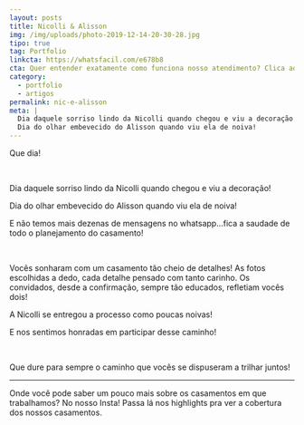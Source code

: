 ```yaml
---
layout: posts
title: Nicolli & Alisson
img: /img/uploads/photo-2019-12-14-20-30-28.jpg
tipo: true
tag: Portfolio
linkcta: https://whatsfacil.com/e678b8
cta: Quer entender exatamente como funciona nosso atendimento? Clica aqui!
category:
  - portfolio
  - artigos
permalink: nic-e-alisson
meta: |
  Dia daquele sorriso lindo da Nicolli quando chegou e viu a decoração!
  Dia do olhar embevecido do Alisson quando viu ela de noiva!
---
```

Que dia!

⠀⠀⠀⠀⠀⠀⠀⠀⠀⠀

Dia daquele sorriso lindo da Nicolli quando chegou e viu a decoração!

Dia do olhar embevecido do Alisson quando viu ela de noiva!

E não temos mais dezenas de mensagens no whatsapp...fica a saudade de todo o planejamento do casamento!

⠀⠀⠀⠀⠀⠀⠀⠀⠀⠀

Vocês sonharam com um casamento tão cheio de detalhes! As fotos escolhidas a dedo, cada detalhe pensado com tanto carinho. Os convidados, desde a confirmação, sempre tão educados, refletiam vocês dois!

A Nicolli se entregou a processo como poucas noivas!

E nos sentimos honradas em participar desse caminho!

⠀⠀⠀⠀⠀⠀⠀⠀⠀⠀

Que dure para sempre o caminho que vocês se dispuseram a trilhar juntos!

- - -

Onde você pode saber um pouco mais sobre os casamentos em que trabalhamos? No nosso Insta! Passa lá nos highlights pra ver a cobertura dos nossos casamentos.